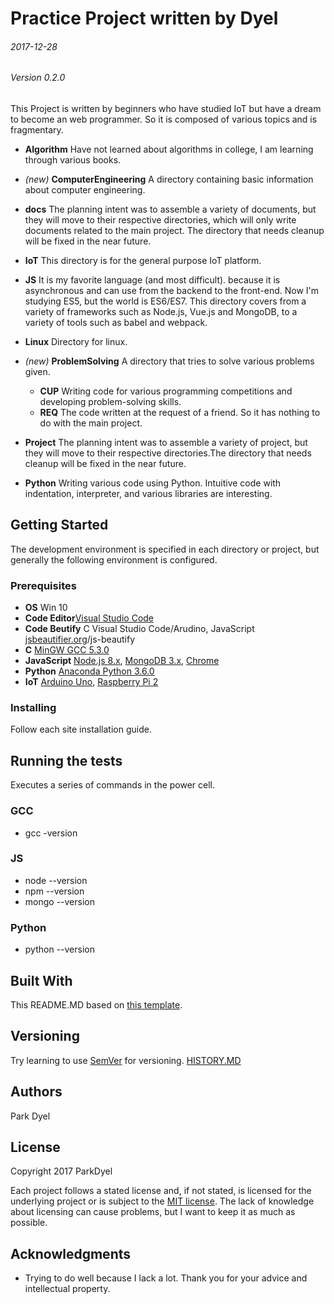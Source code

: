 # Practice Project written by Dyel
###### 2017-12-28
###### Version 0.2.0

This Project is written by beginners who have studied IoT but have a dream to become an web programmer. So it is composed of various topics and is fragmentary.

 - __Algorithm__ Have not learned about algorithms in college, I am learning through various books.
 - _(new)_ __ComputerEngineering__ A directory containing basic information about computer engineering.
 - __docs__ The planning intent was to assemble a variety of documents, but they will move to their respective directories, which will only write documents related to the main project. The directory that needs cleanup will be fixed in the near future. 
 - __IoT__ This directory is for the general purpose IoT platform.
 - __JS__ It is my favorite language (and most difficult). because it is asynchronous and can use from the backend to the front-end. Now I'm studying ES5, but the world is ES6/ES7. This directory covers from a variety of frameworks such as Node.js, Vue.js and MongoDB, to a variety of tools such as babel and webpack.
 - __Linux__ Directory for linux.
 - _(new)_ __ProblemSolving__ A directory that tries to solve various problems given.
    - __CUP__ Writing code for various programming competitions and developing problem-solving skills.
    - __REQ__ The code written at the request of a friend. So it has nothing to do with the main project.

 - __Project__ The planning intent was to assemble a variety of project, but they will move to their respective directories.The directory that needs cleanup will be fixed in the near future. 
 - __Python__ Writing various code using Python. Intuitive code with indentation, interpreter, and various libraries are interesting.

## Getting Started

The development environment is specified in each directory or project, but generally the following environment is configured.

### Prerequisites

 - __OS__ Win 10
 - __Code Editor__[Visual Studio Code](https://code.visualstudio.com/)
 - __Code Beutify__ C Visual Studio Code/Arudino, JavaScript [jsbeautifier.org](http://jsbeautifier.org/)/js-beautify
 - __C__ [MinGW GCC 5.3.0](http://www.mingw.org/)
 - __JavaScript__ [Node.js 8.x](https://nodejs.org/), [MongoDB 3.x](https://www.mongodb.com/), [Chrome](https://chrome.com)
 - __Python__ [Anaconda Python 3.6.0](https://www.anaconda.com)
 - __IoT__ [Arduino Uno](https://www.arduino.cc/), [Raspberry Pi 2](https://www.raspberrypi.org/)

### Installing

Follow each site installation guide.

## Running the tests

Executes a series of commands in the power cell.

### GCC
 - gcc -version

### JS
 - node --version
 - npm --version
 - mongo --version

### Python

 - python --version

## Built With

This README.MD based on [this template](https://gist.github.com/PurpleBooth/109311bb0361f32d87a2).

## Versioning

Try learning to use [SemVer](http://semver.org/) for versioning.
[HISTORY.MD](./docs/HISTORY.MD)

## Authors

Park Dyel

## License

Copyright 2017 ParkDyel

Each project follows a stated license and, if not stated, is licensed for the underlying project or is subject to the [MIT license](https://opensource.org/licenses/mit-license.php). The lack of knowledge about licensing can cause problems, but I want to keep it as much as possible.

## Acknowledgments

* Trying to do well because I lack a lot. Thank you for your advice and intellectual property.